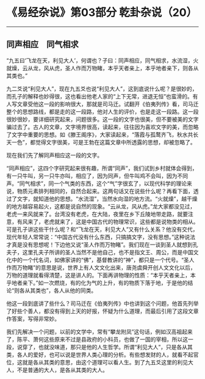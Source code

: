 # 《易经杂说》第03部分 乾卦杂说（20）

------

## 同声相应　同气相求

“九五曰‘飞龙在天，利见大人’，何谓也？子曰：同声相应，同气相求，水流湿，火就燥，云从龙，风从虎，圣人作而万物睹，本乎天者亲上，本乎地者亲下，则各从其类也。”

九二爻说“利见大人”，现在九五爻也说“利见大人”，这到底说什么呢？是很妙的，而孔子的解释也妙得很，这也看出他老人家的“上下无常，进退无恒”也蛮滑的。有人写文章受他这一段的影响很大，那就是司马迁。试翻开《伯夷列传》看，司马迁整个的思想路线，都是走的这一段路，他对人生的评价，也是走这一段路。这一段很妙很妙，要详细研究起来，问题很多。这一段的文字也很美，但不要被美的文字骗过去了。古人的文章，文字境界很高，读起来，往往因为喜欢文字的美，而忽略了文字中重要的思想。如《滕王阁序》，大家读起来，“落霞与孤鹜齐飞，秋水共长天一色”，都觉得文字很美，可是王勃在这篇文章中所透露的思想，却被忽略了。

现在我们先了解同声相应这一段的文字。

“同声相应”，这四个字研究起来很有趣，所谓“同声”，我们试到乡村就体会得到，有一只牛叫，另一只牛亦叫，相应了，因为同声，但牛叫鸡不会叫，因为不同声。“同气相求”，同一个气类的东西，这个“气”字很玄了，以现代科学的理论来说，物质元素排列相同的，自然合起来。这两句话又在说些什么呢？再看下面，透过了文字，就知道他的思想。“水流湿”，当然水向湿的地方流。“火就燥”，越干燥的地方越容易起火，这都是说自然的现象。“云从龙，风从虎。”龙大家都没见过，老虎一来风就来了。台湾没有老虎，在大陆，夜里在乡下丘陵地带走路，就要注意，有风来了，老虎就来了，这是中国古代的物理常识，这些都是说物类的相从。可是孔子讲这些干什么呢？和“飞龙在天，利见大人”又有什么关系？他没有交代，现代年轻人常常说：“中国古代没有什么东西，只搞搞文字，没有思想。”这种说法才真是没有思想呢！下边他又说“圣人作而万物睹”。我们现在一谈到圣人就想到孔夫子，这里孔夫子所讲的圣人当然不是他自己，也不是指文王、周公，而是中国文化中的一个代名词，如佛家讲的“佛”，基督教讲的“神”，都只是一个代号。“圣人作而万物睹”的意思是说，世界上有人文文化出来，唐尧虞舜开创人文文化以后，万物的道理就看得清楚，这是讲人的。下面再讲物理的性质：“本乎天者亲上，本乎地者亲下。”如一次燃烧，有的化为气的上升，有的物质下落于地，于是他的结论“则各从其类也”，各人从他的同类。

他这一段到底讲了些什么？司马迁在《伯夷列传》中也讲到这个问题，他首先列举了好些个善人，都没有得到上天的好报，怀疑为什么道理，而最后引用了这段文章作答案，写得非常妙。

我们先解决一个问题，以前的文学中，常有“攀龙附凤”这句话，例如汉高祖起来了，陈平、萧何这些原来不过是县政府的小科员，也做了一国的宰相，所以这一段，说穿了，也就没味道，那只是他的人生哲学。所谓“利见大人”，只是各从其类，各人的爱好，也可以说是世界人类心理的分析。有些想发财的人，就看不起官位，这就是各从其类的意思，由这个道理可以看人生。到了九五爻这里的利见大人，不是普通的大人，是各从其类的大人。